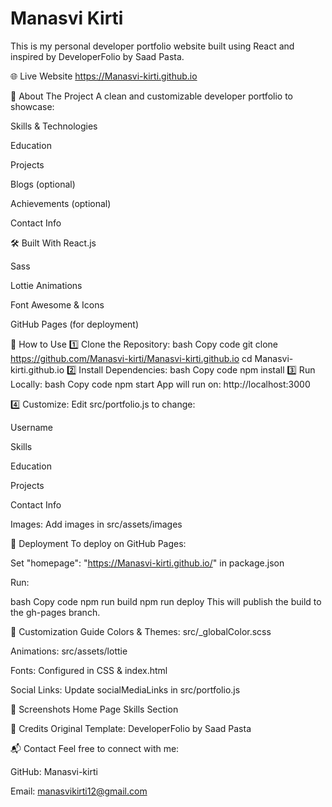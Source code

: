 # Manasvi Kirti 
This is my personal developer portfolio website built using React and inspired by DeveloperFolio by Saad Pasta.

🌐 Live Website
https://Manasvi-kirti.github.io

🚀 About The Project
A clean and customizable developer portfolio to showcase:

Skills & Technologies

Education

Projects

Blogs (optional)

Achievements (optional)

Contact Info

🛠️ Built With
React.js

Sass

Lottie Animations

Font Awesome & Icons

GitHub Pages (for deployment)

📂 How to Use
1️⃣ Clone the Repository:
bash
Copy code
git clone https://github.com/Manasvi-kirti/Manasvi-kirti.github.io
cd Manasvi-kirti.github.io
2️⃣ Install Dependencies:
bash
Copy code
npm install
3️⃣ Run Locally:
bash
Copy code
npm start
App will run on:
http://localhost:3000

4️⃣ Customize:
Edit src/portfolio.js to change:

Username

Skills

Education

Projects

Contact Info

Images: Add images in src/assets/images

🚀 Deployment
To deploy on GitHub Pages:

Set "homepage": "https://Manasvi-kirti.github.io/" in package.json

Run:

bash
Copy code
npm run build
npm run deploy
This will publish the build to the gh-pages branch.

🎨 Customization Guide
Colors & Themes: src/_globalColor.scss

Animations: src/assets/lottie

Fonts: Configured in CSS & index.html

Social Links: Update socialMediaLinks in src/portfolio.js

📸 Screenshots
Home Page	Skills Section
	

🙏 Credits
Original Template: DeveloperFolio by Saad Pasta

📬 Contact
Feel free to connect with me:

GitHub: Manasvi-kirti

Email: manasvikirti12@gmail.com
